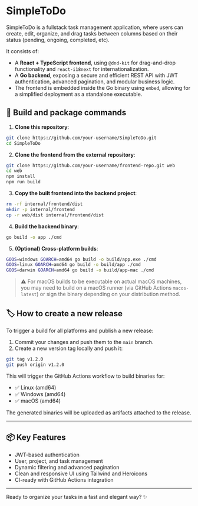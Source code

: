 # SimpleToDo

SimpleToDo is a fullstack task management application, where users can create, edit, organize, and drag tasks between columns based on their status (pending, ongoing, completed, etc).

It consists of:

- A **React + TypeScript frontend**, using `@dnd-kit` for drag-and-drop functionality and `react-i18next` for internationalization.
- A **Go backend**, exposing a secure and efficient REST API with JWT authentication, advanced pagination, and modular business logic.
- The frontend is embedded inside the Go binary using `embed`, allowing for a simplified deployment as a standalone executable.

## 🚀 Build and package commands

1. **Clone this repository**:
```bash
git clone https://github.com/your-username/SimpleToDo.git
cd SimpleToDo
```

2. **Clone the frontend from the external repository**:
```bash
git clone https://github.com/your-username/frontend-repo.git web
cd web
npm install
npm run build
```

3. **Copy the built frontend into the backend project**:
```bash
rm -rf internal/frontend/dist
mkdir -p internal/frontend
cp -r web/dist internal/frontend/dist
```

4. **Build the backend binary**:
```bash
go build -o app ./cmd
```

5. **(Optional) Cross-platform builds**:
```bash
GOOS=windows GOARCH=amd64 go build -o build/app.exe ./cmd
GOOS=linux GOARCH=amd64 go build -o build/app ./cmd
GOOS=darwin GOARCH=amd64 go build -o build/app-mac ./cmd
```

> ⚠️ For macOS builds to be executable on actual macOS machines, you may need to build on a macOS runner (via GitHub Actions `macos-latest`) or sign the binary depending on your distribution method.

## 🏷️ How to create a new release

To trigger a build for all platforms and publish a new release:

1. Commit your changes and push them to the `main` branch.
2. Create a new version tag locally and push it:

```bash
git tag v1.2.0
git push origin v1.2.0
```

This will trigger the GitHub Actions workflow to build binaries for:
- ✅ Linux (amd64)
- ✅ Windows (amd64)
- ✅ macOS (amd64)

The generated binaries will be uploaded as artifacts attached to the release.

---

## 📦 Key Features

- JWT-based authentication
- User, project, and task management
- Dynamic filtering and advanced pagination
- Clean and responsive UI using Tailwind and Heroicons
- CI-ready with GitHub Actions integration

---

Ready to organize your tasks in a fast and elegant way? ✨
